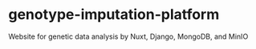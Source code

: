 # genotype-imputation-platform
Website for genetic data analysis by Nuxt, Django, MongoDB, and MinIO
